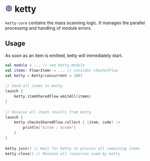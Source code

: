 # ![](../docs/cpu.png) ketty

`ketty-core` contains the mass scanning logic.
It manages the parallel processing and handling of module errors.

## Usage

As soon as an item is emitted, ketty will immediately start.

```kotlin
val module = ... // see ketty-module
val items: Flow<Item> = ... // consider channelFlow
val ketty = Ketty(concurrent = 100)

// Send all items to ketty
launch {
    ketty.itemSharedFlow.emitAll(items)
}

// Receive all check results from ketty
launch {
    ketty.checksSharedFlow.collect { (item, code) ->
        println("$item : $code")
    }
}

ketty.join() // Wait for ketty to process all remaining items
ketty.close() // Release all resources used by ketty
```
